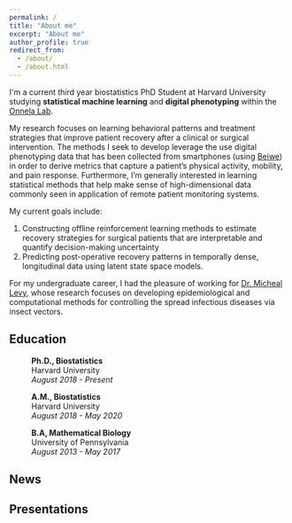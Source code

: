 ```yaml
---
permalink: /
title: "About me"
excerpt: "About me"
author_profile: true
redirect_from: 
  - /about/
  - /about.html
---
```


I'm a current third year biostatistics PhD Student at Harvard University studying **statistical machine learning** and **digital phenotyping** within the [Onnela Lab](https://www.hsph.harvard.edu/onnela-lab/). 

My research focuses on learning behavioral patterns and treatment strategies that improve patient recovery after a clinical or surgical intervention. The methods I seek to develop leverage the use digital phenotyping data that has been collected from smartphones (using [Beiwe](https://www.beiwe.org/)) in order to derive metrics that capture a patient’s physical activity, mobility, and pain response. Furthermore, I’m generally interested in learning statistical methods that help make sense of high-dimensional data commonly seen in application of remote patient monitoring systems.

My current goals include: 
1. Constructing offline reinforcement learning methods to estimate recovery strategies for surgical patients that are interpretable and quantify decision-making uncertainty
1. Predicting post-operative recovery patterns in temporally dense, longitudinal data using latent state space models. 

For my undergraduate career, I had the pleasure of working for [Dr. Micheal Levy](https://www.med.upenn.edu/apps/faculty/index.php/g275/p6363868), whose research focuses on developing epidemiological and computational methods for controlling the spread infectious diseases via insect vectors.

## Education

<p style="margin-left: 40px"><b>Ph.D., Biostatistics</b>
<br> Harvard University
<br><i>August 2018 - Present</i></p>

<p style="margin-left: 40px"><b>A.M., Biostatistics</b>
<br> Harvard University
<br><i>August 2018 - May 2020</i></p>

<p style="margin-left: 40px"><b>B.A, Mathematical Biology</b>
<br> University of Pennsylvania
<br><i>August 2013 - May 2017</i></p>


## News

## Presentations
